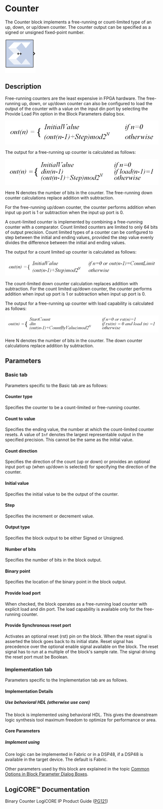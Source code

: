 # Counter

The Counter block implements a free-running or count-limited type
of an up, down, or up/down counter. The counter output can be specified
as a signed or unsigned fixed-point number.

![](./Images/block.png)

## Description

Free-running counters are the least expensive in FPGA hardware. The
free-running up, down, or up/down counter can also be configured to load
the output of the counter with a value on the input din port by
selecting the Provide Load Pin option in the Block Parameters dialog
box.

![](./Images/oqd1538085451748.png)

  
The output for a free-running up counter is calculated as follows:


![](./Images/mzz1538085452730.png)

  
Here N denotes the number of bits in the counter. The free-running down
counter calculations replace addition with subtraction.

For the free-running up/down counter, the counter performs addition when
input up port is 1 or subtraction when the input up port is 0.

A count-limited counter is implemented by combining a free-running
counter with a comparator. Count limited counters are limited to only 64
bits of output precision. Count limited types of a counter can be
configured to step between the initial and ending values, provided the
step value evenly divides the difference between the initial and ending
values.

The output for a count limited up counter is calculated as follows:


![](./Images/dqo1538085453743.png)

  
The count-limited down counter calculation replaces addition with
subtraction. For the count limited up/down counter, the counter performs
addition when input up port is 1 or subtraction when input up port is 0.

The output for a free-running up counter with load capability is
calculated as follows:

  
![](./Images/lfy1538085454689.png)

  
Here N denotes the number of bits in the counter. The down counter
calculations replace addition by subtraction.

## Parameters

### Basic tab  
Parameters specific to the Basic tab are as follows:

#### Counter type  
Specifies the counter to be a count-limited or free-running counter.

#### Count to value  
Specifies the ending value, the number at which the count-limited
counter resets. A value of `Inf` denotes the largest representable
output in the specified precision. This cannot be the same as the
initial value.

#### Count direction  
Specifies the direction of the count (up or down) or provides an
optional input port up (when up/down is selected) for specifying the
direction of the counter.

#### Initial value  
Specifies the initial value to be the output of the counter.

#### Step  
Specifies the increment or decrement value.

#### Output type  
Specifies the block output to be either Signed or Unsigned.

#### Number of bits  
Specifies the number of bits in the block output.

#### Binary point  
Specifies the location of the binary point in the block output.

#### Provide load port  
When checked, the block operates as a free-running load counter with
explicit load and din port. The load capability is available only for
the free-running counter.

#### Provide Synchronous reset port  
Activates an optional reset (rst) pin on the block. When the reset
signal is asserted the block goes back to its initial state. Reset
signal has precedence over the optional enable signal available on the
block. The reset signal has to run at a multiple of the block's sample
rate. The signal driving the reset port must be Boolean.

### Implementation tab  
Parameters specific to the Implementation tab are as follows.
#### Implementation Details  
##### Use behavioral HDL (otherwise use core)  
The block is implemented using behavioral HDL. This gives the downstream
logic synthesis tool maximum freedom to optimize for performance or
area.

#### Core Parameters  
##### Implement using  
  Core logic can be implemented in Fabric or in a DSP48, if a DSP48 is
available in the target device. The default is Fabric.

Other parameters used by this block are explained in the topic [Common
Options in Block Parameter Dialog
Boxes](matlab:helpview(vmcHelp('name','common-options'))).

## LogiCORE™ Documentation

Binary Counter LogiCORE IP Product Guide
([PG121](https://docs.xilinx.com/access/sources/ud/document?isLatest=true&url=pg121-c-counter-binary&ft:locale=en-US))
